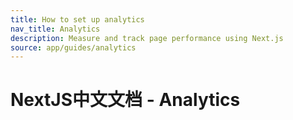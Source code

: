 ```yaml
---
title: How to set up analytics
nav_title: Analytics
description: Measure and track page performance using Next.js
source: app/guides/analytics
---
```


# NextJS中文文档 - Analytics
